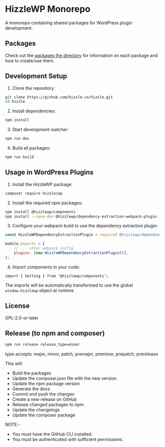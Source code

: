 # HizzleWP Monorepo

A monorepo containing shared packages for WordPress plugin development.

## Packages

Check out the [packages the directory](https://github.com/hizzle-co/hizzle/tree/main/packages) for information on each package and how to create/use them.

## Development Setup

1. Clone the repository:

```bash
git clone https://github.com/hizzle-co/hizzle.git
cd hizzle
```

2. Install dependencies:

```bash
npm install
```

3. Start development watcher:

```bash
npm run dev
```

4. Build all packages:

```bash
npm run build
```

## Usage in WordPress Plugins

1. Install the HizzleWP package:

```bash
composer require hizzle/wp
```

2. Install the required npm packages:

```bash
npm install @hizzlewp/components
npm install --save-dev @hizzlewp/dependency-extraction-webpack-plugin
```

3. Configure your webpack build to use the dependency extraction plugin:

```js
const HizzleWPDependencyExtractionPlugin = require('@hizzlewp/dependency-extraction-webpack-plugin');

module.exports = {
	// ... other webpack config
	plugins: [new HizzleWPDependencyExtractionPlugin()],
};
```

4. Import components in your code:

```tsx
import { Setting } from '@hizzlewp/components';
```

The imports will be automatically transformed to use the global `window.hizzlewp` object at runtime.

## License

GPL-2.0-or-later

## Release (to npm and composer)

```bash
npm run release release_type=minor
```

type accepts: major, minor, patch, premajor, preminor, prepatch, prerelease

This will:

- Build the packages
- Update the composer.json file with the new version
- Update the npm package version
- Generate the docs
- Commit and push the changes
- Create a new release on GitHub
- Release changed packages to npm
- Update the changelogs
- Update the composer package

NOTE:-

- You must have the GitHub CLI installed.
- You must be authenticated with sufficient permissions.
